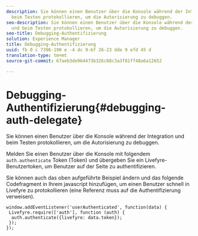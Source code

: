 ```yaml
---
description: Sie können einen Benutzer über die Konsole während der Integration und
  beim Testen protokollieren, um die Autorisierung zu debuggen.
seo-description: Sie können einen Benutzer über die Konsole während der Integration
  und beim Testen protokollieren, um die Autorisierung zu debuggen.
seo-title: Debugging-Authentifizierung
solution: Experience Manager
title: Debugging-Authentifizierung
uuid: fb 0 c 7396-190 e -4 dc 9-bf 26-23 dde 9 efd 45 d
translation-type: tm+mt
source-git-commit: 67aeb3de964473b326c88c3a3f81ff48a6a12652

---
```



# Debugging-Authentifizierung{#debugging-auth-delegate}

Sie können einen Benutzer über die Konsole während der Integration und beim Testen protokollieren, um die Autorisierung zu debuggen.

Melden Sie einen Benutzer über die Konsole mit folgendem `auth.authenticate` Token (Token) und übergeben Sie ein Livefyre-Benutzertoken, um Benutzer auf der Seite zu authentifizieren.

Sie können auch das oben aufgeführte Beispiel ändern und das folgende Codefragment in Ihrem javascript hinzufügen, um einen Benutzer schnell in Livefyre zu protokollieren (eine Referenz muss auf die Authentifizierung verweisen).

```
window.addEventListener('userAuthenticated', function(data) { 
 Livefyre.require(['auth'], function (auth) { 
  auth.authenticate({livefyre: data.token}); 
 }); 
});
```

